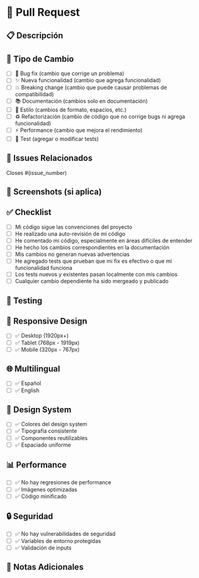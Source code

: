 # 🚀 Pull Request

## 📋 Descripción
<!-- Describe brevemente los cambios realizados -->

## 🎯 Tipo de Cambio
- [ ] 🐛 Bug fix (cambio que corrige un problema)
- [ ] ✨ Nueva funcionalidad (cambio que agrega funcionalidad)
- [ ] 💥 Breaking change (cambio que puede causar problemas de compatibilidad)
- [ ] 📚 Documentación (cambios solo en documentación)
- [ ] 🎨 Estilo (cambios de formato, espacios, etc.)
- [ ] ♻️ Refactorización (cambio de código que no corrige bugs ni agrega funcionalidad)
- [ ] ⚡ Performance (cambio que mejora el rendimiento)
- [ ] 🧪 Test (agregar o modificar tests)

## 🔗 Issues Relacionados
<!-- Menciona los issues que este PR resuelve -->
Closes #(issue_number)

## 📸 Screenshots (si aplica)
<!-- Agrega screenshots para mostrar los cambios visuales -->

## ✅ Checklist
- [ ] Mi código sigue las convenciones del proyecto
- [ ] He realizado una auto-revisión de mi código
- [ ] He comentado mi código, especialmente en áreas difíciles de entender
- [ ] He hecho los cambios correspondientes en la documentación
- [ ] Mis cambios no generan nuevas advertencias
- [ ] He agregado tests que prueban que mi fix es efectivo o que mi funcionalidad funciona
- [ ] Los tests nuevos y existentes pasan localmente con mis cambios
- [ ] Cualquier cambio dependiente ha sido mergeado y publicado

## 🧪 Testing
<!-- Describe las pruebas que realizaste para verificar tus cambios -->

## 📱 Responsive Design
- [ ] ✅ Desktop (1920px+)
- [ ] ✅ Tablet (768px - 1919px)
- [ ] ✅ Mobile (320px - 767px)

## 🌐 Multilingual
- [ ] ✅ Español
- [ ] ✅ English

## 🎨 Design System
- [ ] ✅ Colores del design system
- [ ] ✅ Tipografía consistente
- [ ] ✅ Componentes reutilizables
- [ ] ✅ Espaciado uniforme

## 📊 Performance
- [ ] ✅ No hay regresiones de performance
- [ ] ✅ Imágenes optimizadas
- [ ] ✅ Código minificado

## 🔒 Seguridad
- [ ] ✅ No hay vulnerabilidades de seguridad
- [ ] ✅ Variables de entorno protegidas
- [ ] ✅ Validación de inputs

## 📝 Notas Adicionales
<!-- Agrega cualquier información adicional que consideres relevante -->